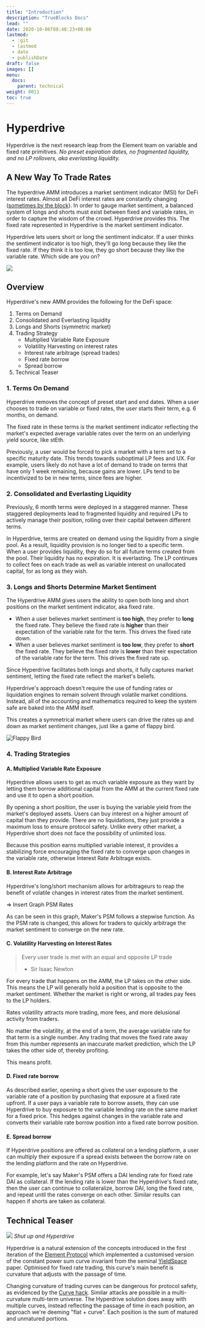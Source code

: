 ```yaml
---
title: "Introduction"
description: "TrueBlocks Docs"
lead: ""
date: 2020-10-06T08:48:23+00:00
lastmod:
  - :git
  - lastmod
  - date
  - publishDate
draft: false
images: []
menu:
  docs:
    parent: technical
weight: 0011
toc: true
---
```


# Hyperdrive

Hyperdrive is the next research leap from the Element team on variable and fixed rate primitives. _No preset expiration dates, no fragmented liquidity, and no LP rollovers, aka everlasting liquidity._

## A New Way To Trade Rates

The hyperdrive AMM introduces a market sentiment indicator (MSI) for DeFi interest rates. Almost all DeFi interest rates are constantly changing ([sometimes by the block](https://github.com/element-fi/robrox/pull/6)). In order to gauge market sentiment, a balanced system of longs and shorts must exist between fixed and variable rates, in order to capture the wisdom of the crowd. Hyperdrive provides this. The fixed rate represented in Hyperdrive is the market sentiment indicator.

Hyperdrive lets users short or long the sentiment indicator. If a user thinks the sentiment indicator is too high, they'll go long because they like the fixed rate. If they think it is too low, they go short because they like the variable rate. Which side are you on?

![](https://i.imgur.com/HrCb13e.png)

## Overview

Hyperdrive's new AMM provides the following for the DeFi space:

1. Terms on Demand
2. Consolidated and Everlasting liquidity
3. Longs and Shorts (symmetric market)
4. Trading Strategy
   - Multiplied Variable Rate Exposure
   - Volatility Harvesting on interest rates
   - Interest rate arbitrage (spread trades)
   - Fixed rate borrow
   - Spread borrow
5. Technical Teaser

### 1. Terms On Demand

Hyperdrive removes the concept of preset start and end dates. When a user chooses to trade on variable or fixed rates, the user starts their term, e.g. 6 months, on demand.

The fixed rate in these terms is the market sentiment indicator reflecting the market's expected average variable rates over the term on an underlying yield source, like stEth.

Previously, a user would be forced to pick a market with a term set to a specific maturity date. This trends towards suboptimal LP fees and UX. For example, users likely do not have a lot of demand to trade on terms that have only 1 week remaining, because gains are lower. LPs tend to be incentivized to be in new terms, since fees are higher.

### 2. Consolidated and Everlasting Liquidity

Previously, 6 month terms were deployed in a staggered manner. These staggered deployments lead to fragmented liquidity and required LPs to actively manage their position, rolling over their capital between different terms.

In Hyperdrive, terms are created on demand using the liquidity from a single pool. As a result, liquidity provision is no longer tied to a specific term. When a user provides liquidity, they do so for all future terms created from the pool. Their liquidity has no expiration. It is everlasting. The LP continues to collect fees on each trade as well as variable interest on unallocated capital, for as long as they wish.

### 3. Longs and Shorts Determine Market Sentiment

The Hyperdrive AMM gives users the ability to open both long and short positions on the market sentiment indicator, aka fixed rate.

- When a user believes market sentiment is **too high**, they prefer to **long** the fixed rate. They believe the fixed rate is **higher** than their expectation of the variable rate for the term. This drives the fixed rate down.
- When a user believes market sentiment is **too low**, they prefer to **short** the fixed rate. They believe the fixed rate is **lower** than their expectation of the variable rate for the term. This drives the fixed rate up.

Since Hyperdrive facilitates both longs and shorts, it fully captures market sentiment, letting the fixed rate reflect the market's beliefs.

Hyperdrive's approach doesn't require the use of funding rates or liquidation engines to remain solvent through volatile market conditions. Instead, all of the accounting and mathematics required to keep the system safe are baked into the AMM itself.

This creates a symmetrical market where users can drive the rates up and down as market sentiment changes, just like a game of flappy bird.

![Flappy Bird](https://i.imgur.com/W9QVOam.png)

### 4. Trading Strategies

#### A. Multiplied Variable Rate Exposure

Hyperdrive allows users to get as much variable exposure as they want by letting them borrow additional capital from the AMM at the current fixed rate and use it to open a short position.

By opening a short position, the user is buying the variable yield from the market's deployed assets. Users can buy interest on a higher amount of capital than they provide. There are no liquidations, they just provide a maximum loss to ensure protocol safety. Unlike every other market, a Hyperdrive short does not face the possibility of unlimited loss.

Because this position earns multiplied variable interest, it provides a stabilizing force encouraging the fixed rate to converge upon changes in the variable rate, otherwise Interest Rate Arbitrage exists.

#### B. Interest Rate Arbitrage

Hyperdrive's long/short mechanism allows for arbitrageurs to reap the benefit of volatile changes in interest rates from the market sentiment.

=> Insert Graph PSM Rates

As can be seen in this graph, Maker's PSM follows a stepwise function. As the PSM rate is changed, this allows for traders to quickly arbitrage the market sentiment to converge on the new rate.

#### C. Volatility Harvesting on Interest Rates

> Every user trade is met with an equal and opposite LP trade
>
> - Sir Isaac Newton

For every trade that happens on the AMM, the LP takes on the other side. This means the LP will generally hold a position that is opposite to the market sentiment. Whether the market is right or wrong, all trades pay fees to the LP holders.

Rates volatility attracts more trading, more fees, and more delusional activity from traders.

No matter the volatility, at the end of a term, the average variable rate for that term is a single number. Any trading that moves the fixed rate away from this number represents an inaccurate market prediction, which the LP takes the other side of, thereby profiting.

This means profit.

#### D. Fixed rate borrow

As described earlier, opening a short gives the user exposure to the variable rate of a position by purchasing that exposure at a fixed rate upfront. If a user pays a variable rate to borrow assets, they can use Hyperdrive to buy exposure to the variable lending rate on the same market for a fixed price. This hedges against changes in the variable rate and converts their variable rate borrow position into a fixed rate borrow position.

#### E. Spread borrow

If Hyperdrive positions are offered as collateral on a lending platform, a user can multiply their exposure if a spread exists between the borrow rate on the lending platform and the rate on Hyperdrive.

For example, let's say Maker's PSM offers a DAI lending rate for fixed rate DAI as collateral. If the lending rate is lower than the Hyperdrive's fixed rate, then the user can continue to collateralize, borrow DAI, long the fixed rate, and repeat until the rates converge on each other. Similar results can happen if shorts are taken as collateral.

## Technical Teaser

![](https://i.imgur.com/aphOgTj.png)
_Shut up and Hyperdrive_

Hyperdrive is a natural extension of the concepts introduced in the first iteration of the [Element Protocol](https://paper.element.fi/) which implemented a customised version of the constant power sum curve invariant from the seminal [YieldSpace](https://yield.is/YieldSpace.pdf) paper. Optimised for fixed rate trading, this curve's main benefit is curvature that adjusts with the passage of time.

Changing curvature of trading curves can be dangerous for protocol safety, as evidenced by the [Curve hack](https://medium.com/@peter_4205/curve-vulnerability-report-a1d7630140ec). Similar attacks are possible in a multi-curvature multi-term universe. The Hyperdrive solution does away with multiple curves, instead reflecting the passage of time in each position, an approach we're deeming "flat + curve". Each position is the sum of matured and unmatured portions.
